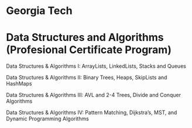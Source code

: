 # Georgia Tech

# Data Structures and Algorithms (Profesional Certificate Program)

Data Structures & Algorithms I: ArrayLists, LinkedLists, Stacks and Queues

Data Structures & Algorithms II: Binary Trees, Heaps, SkipLists and HashMaps

Data Structures & Algorithms III: AVL and 2-4 Trees, Divide and Conquer Algorithms

Data Structures & Algorithms IV: Pattern Matching, Dijkstra’s, MST, and Dynamic Programming Algorithms





